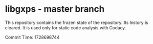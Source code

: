 # libgxps - master branch

This repository contains the frozen state of the repository.
Its history is cleared. It is used only for static code
analysis with Codacy.

Commit Time: 1728698744
